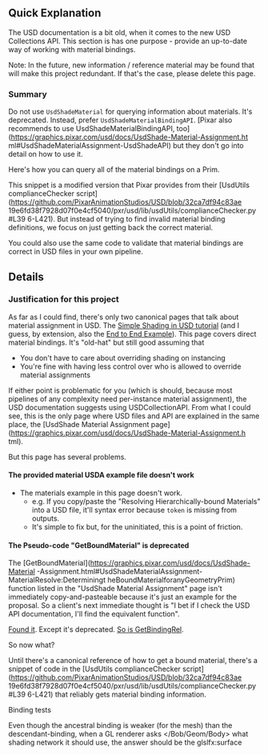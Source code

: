 ## Quick Explanation
The USD documentation is a bit old, when it comes to the new USD
Collections API. This section is has one purpose - provide an up-to-date
way of working with material bindings.

Note:
    In the future, new information / reference material may be found that
    will make this project redundant. If that's the case, please delete
    this page.


### Summary
Do not use `UsdShadeMaterial` for querying information about materials.
It's deprecated. Instead, prefer `UsdShadeMaterialBindingAPI`.
[Pixar also recommends to use UsdShadeMaterialBindingAPI,
too](https://graphics.pixar.com/usd/docs/UsdShade-Material-Assignment.ht
ml#UsdShadeMaterialAssignment-UsdShadeAPI) but they don't go into detail
on how to use it.

Here's how you can query all of the material bindings on a Prim.


This snippet is a modified version that Pixar
provides from their [UsdUtils complianceChecker
script](https://github.com/PixarAnimationStudios/USD/blob/32ca7df94c83ae
19e6fd38f7928d07f0e4cf5040/pxr/usd/lib/usdUtils/complianceChecker.py#L39
6-L421). But instead of trying to find invalid material binding
definitions, we focus on just getting back the correct material.

You could also use the same code to validate that material bindings are
correct in USD files in your own pipeline.


## Details
### Justification for this project
As far as I could find, there's only two canonical pages that
talk about material assignment in USD. The [Simple Shading in USD
tutorial](https://graphics.pixar.com/usd/docs/Simple-Shading-in-USD.html
) (and I guess, by extension, also the [End to End
Example](https://graphics.pixar.com/usd/docs/End-to-End-Example.html)).
This page covers direct material bindings. It's "old-hat" but still good
assuming that

- You don't have to care about overriding shading on instancing
- You're fine with having less control over who is allowed to override
material assignments

If either point is problematic for you (which is should, because most
pipelines of any complexity need per-instance material assignment),
the USD documentation suggests using USDCollectionAPI. From what
I could see, this is the only page where USD files and API are
explained in the same place, the [UsdShade Material Assignment
page](https://graphics.pixar.com/usd/docs/UsdShade-Material-Assignment.h
tml).


But this page has several problems.

#### The provided material USDA example file doesn't work
- The materials example in this page doesn't work.
   - e.g. If you copy/paste the "Resolving Hierarchically-bound
   Materials" into a USD file, it'll syntax error because `token` is
   missing from outputs.
   - It's simple to fix but, for the uninitiated, this is a point of friction.


#### The Pseudo-code "GetBoundMaterial" is deprecated
The
[GetBoundMaterial](https://graphics.pixar.com/usd/docs/UsdShade-Material
-Assignment.html#UsdShadeMaterialAssignment-MaterialResolve:Determiningt
heBoundMaterialforanyGeometryPrim) function listed in the "UsdShade
Material Assignment" page isn't immediately copy-and-pasteable because
it's just an example for the proposal. So a client's next immediate
thought is "I bet if I check the USD API documentation, I'll find the
equivalent function".

[Found it](https://graphics.pixar.com/usd/docs/api/class_usd_shade_material.html#ac8a3ccb7c9859aabc5ba699b4addb834). Except it's deprecated. [So is GetBindingRel](https://graphics.pixar.com/usd/docs/api/class_usd_shade_material.html#a7d254deef591583ada16825840dd49a9).

So now what?

Until there's a canonical reference of how to get a bound material,
there's a snippet of code in the [UsdUtils complianceChecker
script](https://github.com/PixarAnimationStudios/USD/blob/32ca7df94c83ae
19e6fd38f7928d07f0e4cf5040/pxr/usd/lib/usdUtils/complianceChecker.py#L39
6-L421) that reliably gets material binding information.



Binding tests

Even though the ancestral binding is weaker (for the mesh) than the descendant-binding, when a GL renderer asks </Bob/Geom/Body> what shading network it should use, the answer should be the glslfx:surface

